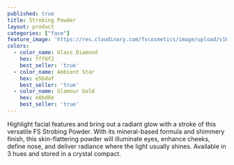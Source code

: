 ```yaml
---
published: true
title: Strobing Powder
layout: product
categories: ["face"]
feature_image: 'https://res.cloudinary.com/fscosmetics/image/upload/v1675653152/products/FS_Strobing_Powder_DSC_0100.jpg'
colors:
  - color_name: Glass Diamond
    hex: fff8f2
    best_seller: 'true'
  - color_name: Ambient Star
    hex: e5bdaf
    best_seller: 'true'
  - color_name: Glamour Gold
    hex: e8bd8e
    best_seller: 'true'
---
```

Highlight facial features and bring out a radiant glow with a stroke of this versatile FS Strobing Powder. With its mineral-based formula and shimmery finish, this skin-flattering powder will illuminate eyes, enhance cheeks, define nose, and deliver radiance where the light usually shines. Available in 3 hues and stored in a crystal compact.
